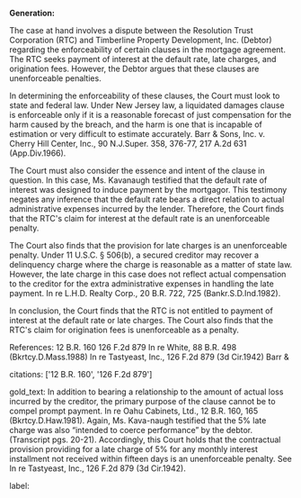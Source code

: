 **Generation:**

 <answer>

The case at hand involves a dispute between the Resolution Trust Corporation (RTC) and Timberline Property Development, Inc. (Debtor) regarding the enforceability of certain clauses in the mortgage agreement. The RTC seeks payment of interest at the default rate, late charges, and origination fees. However, the Debtor argues that these clauses are unenforceable penalties.

In determining the enforceability of these clauses, the Court must look to state and federal law. Under New Jersey law, a liquidated damages clause is enforceable only if it is a reasonable forecast of just compensation for the harm caused by the breach, and the harm is one that is incapable of estimation or very difficult to estimate accurately. Barr & Sons, Inc. v. Cherry Hill Center, Inc., 90 N.J.Super. 358, 376-77, 217 A.2d 631 (App.Div.1966).

The Court must also consider the essence and intent of the clause in question. In this case, Ms. Kavanaugh testified that the default rate of interest was designed to induce payment by the mortgagor. This testimony negates any inference that the default rate bears a direct relation to actual administrative expenses incurred by the lender. Therefore, the Court finds that the RTC's claim for interest at the default rate is an unenforceable penalty.

The Court also finds that the provision for late charges is an unenforceable penalty. Under 11 U.S.C. § 506(b), a secured creditor may recover a delinquency charge where the charge is reasonable as a matter of state law. However, the late charge in this case does not reflect actual compensation to the creditor for the extra administrative expenses in handling the late payment. In re L.H.D. Realty Corp., 20 B.R. 722, 725 (Bankr.S.D.Ind.1982).

In conclusion, the Court finds that the RTC is not entitled to payment of interest at the default rate or late charges. The Court also finds that the RTC's claim for origination fees is unenforceable as a penalty.

References:
12 B.R. 160
126 F.2d 879
In re White, 88 B.R. 498 (Bkrtcy.D.Mass.1988)
In re Tastyeast, Inc., 126 F.2d 879 (3d Cir.1942)
Barr &

citations: ['12 B.R. 160', '126 F.2d 879']

gold_text: In addition to bearing a relationship to the amount of actual loss incurred by the creditor, the primary purpose of the clause cannot be to compel prompt payment. In re Oahu Cabinets, Ltd., 12 B.R. 160, 165 (Bkrtcy.D.Haw.1981). Again, Ms. Kava-naugh testified that the 5% late charge was also “intended to coerce performance” by the debtor. (Transcript pgs. 20-21). Accordingly, this Court holds that the contractual provision providing for a late charge of 5% for any monthly interest installment not received within fifteen days is an unenforceable penalty. See In re Tastyeast, Inc., 126 F.2d 879 (3d Cir.1942).

label: 